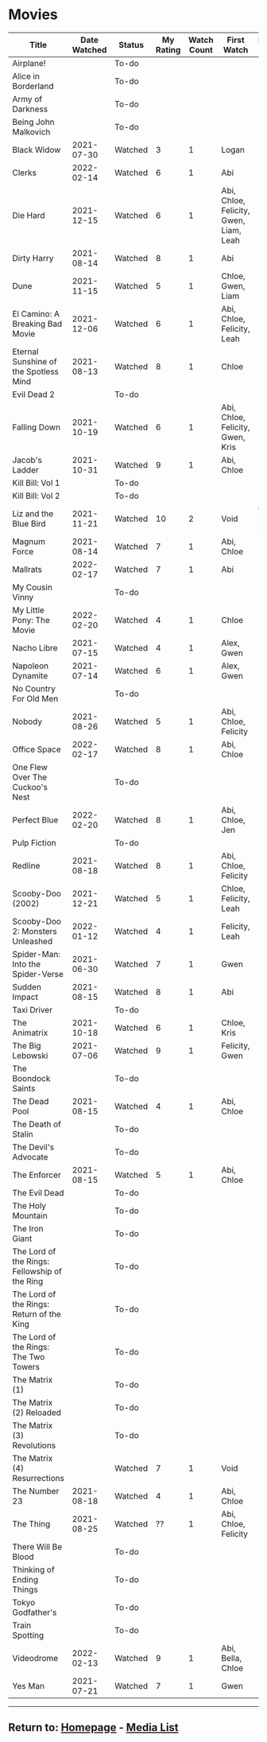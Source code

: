 # Movies

| **Title** | **Date Watched** | **Status** | **My Rating** | **Watch Count** | **First Watch** | **Second Watch** | **Third Watch** |
|---|---|---|---|---|---|---|---|
| Airplane! |  | To-do |  |  |  |  |  |
| Alice in Borderland |  | To-do |  |  |  |  |  |
| Army of Darkness |  | To-do |  |  |  |  |  |
| Being John Malkovich |  | To-do |  |  |  |  |  |
| Black Widow | 2021-07-30 | Watched | 3 | 1 | Logan |  |  |
| Clerks | 2022-02-14 | Watched | 6 | 1 | Abi |  |  |
| Die Hard | 2021-12-15 | Watched | 6 | 1 | Abi, Chloe, Felicity, Gwen, Liam, Leah |  |  |
| Dirty Harry | 2021-08-14 | Watched | 8 | 1 | Abi |  |  |
| Dune | 2021-11-15 | Watched | 5 | 1 | Chloe, Gwen, Liam |  |  |
| El Camino: A Breaking Bad Movie | 2021-12-06 | Watched | 6 | 1 | Abi, Chloe, Felicity, Leah |  |  |
| Eternal Sunshine of the Spotless Mind | 2021-08-13 | Watched | 8 | 1 | Chloe |  |  |
| Evil Dead 2 |  | To-do |  |  |  |  |  |
| Falling Down | 2021-10-19 | Watched | 6 | 1 | Abi, Chloe, Felicity, Gwen, Kris |  |  |
| Jacob's Ladder | 2021-10-31 | Watched | 9 | 1 | Abi, Chloe |  |  |
| Kill Bill: Vol 1 |  | To-do |  |  |  |  |  |
| Kill Bill: Vol 2 |  | To-do |  |  |  |  |  |
| Liz and the Blue Bird | 2021-11-21 | Watched | 10 | 2 | Void | Chloe, Felicity, Leah |  |
| Magnum Force | 2021-08-14 | Watched | 7 | 1 | Abi, Chloe |  |  |
| Mallrats | 2022-02-17 | Watched | 7 | 1 | Abi |  |  |
| My Cousin Vinny |  | To-do |  |  |  |  |  |
| My Little Pony: The Movie | 2022-02-20 | Watched | 4 | 1 | Chloe |  |  |
| Nacho Libre | 2021-07-15 | Watched | 4 | 1 | Alex, Gwen |  |  |
| Napoleon Dynamite | 2021-07-14 | Watched | 6 | 1 | Alex, Gwen |  |  |
| No Country For Old Men |  | To-do |  |  |  |  |  |
| Nobody | 2021-08-26 | Watched | 5 | 1 | Abi, Chloe, Felicity |  |  |
| Office Space | 2022-02-17 | Watched | 8 | 1 | Abi, Chloe |  |  |
| One Flew Over The Cuckoo's Nest |  | To-do |  |  |  |  |  |
| Perfect Blue | 2022-02-20 | Watched | 8 | 1 | Abi, Chloe, Jen |  |  |
| Pulp Fiction |  | To-do |  |  |  |  |  |
| Redline | 2021-08-18 | Watched | 8 | 1 | Abi, Chloe, Felicity |  |  |
| Scooby-Doo (2002) | 2021-12-21 | Watched | 5 | 1 | Chloe, Felicity, Leah |  |  |
| Scooby-Doo 2: Monsters Unleashed | 2022-01-12 | Watched | 4 | 1 | Felicity, Leah |  |  |
| Spider-Man: Into the Spider-Verse | 2021-06-30 | Watched | 7 | 1 | Gwen |  |  |
| Sudden Impact | 2021-08-15 | Watched | 8 | 1 | Abi |  |  |
| Taxi Driver |  | To-do |  |  |  |  |  |
| The Animatrix | 2021-10-18 | Watched | 6 | 1 | Chloe, Kris |  |  |
| The Big Lebowski | 2021-07-06 | Watched | 9 | 1 | Felicity, Gwen |  |  |
| The Boondock Saints |  | To-do |  |  |  |  |  |
| The Dead Pool | 2021-08-15 | Watched | 4 | 1 | Abi, Chloe |  |  |
| The Death of Stalin |  | To-do |  |  |  |  |  |
| The Devil's Advocate |  | To-do |  |  |  |  |  |
| The Enforcer | 2021-08-15 | Watched | 5 | 1 | Abi, Chloe |  |  |
| The Evil Dead |  | To-do |  |  |  |  |  |
| The Holy Mountain |  | To-do |  |  |  |  |  |
| The Iron Giant |  | To-do |  |  |  |  |  |
| The Lord of the Rings: Fellowship of the Ring |  | To-do |  |  |  |  |  |
| The Lord of the Rings: Return of the King |  | To-do |  |  |  |  |  |
| The Lord of the Rings: The Two Towers |  | To-do |  |  |  |  |  |
| The Matrix (1) |  | To-do |  |  |  |  |  |
| The Matrix (2) Reloaded |  | To-do |  |  |  |  |  |
| The Matrix (3) Revolutions |  | To-do |  |  |  |  |  |
| The Matrix (4) Resurrections |  | Watched | 7 | 1 | Void |  |  |
| The Number 23 | 2021-08-18 | Watched | 4 | 1 | Abi, Chloe |  |  |
| The Thing | 2021-08-25 | Watched | ?? | 1 | Abi, Chloe, Felicity |  |  |
| There Will Be Blood |  | To-do |  |  |  |  |  |
| Thinking of Ending Things |  | To-do |  |  |  |  |  |
| Tokyo Godfather's |  | To-do |  |  |  |  |  |
| Train Spotting |  | To-do |  |  |  |  |  |
| Videodrome | 2022-02-13 | Watched | 9 | 1 | Abi, Bella, Chloe |  |  |
| Yes Man | 2021-07-21 | Watched | 7 | 1 | Gwen |  |  |

* * *
## Return to: [Homepage](/into-the-void/index) - [Media List](/into-the-void/Media/media-index)